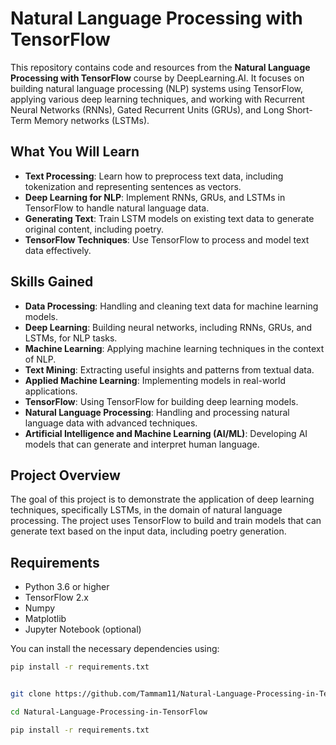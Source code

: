 # Natural Language Processing with TensorFlow

This repository contains code and resources from the **Natural Language Processing with TensorFlow** course by DeepLearning.AI. It focuses on building natural language processing (NLP) systems using TensorFlow, applying various deep learning techniques, and working with Recurrent Neural Networks (RNNs), Gated Recurrent Units (GRUs), and Long Short-Term Memory networks (LSTMs).

## What You Will Learn

- **Text Processing**: Learn how to preprocess text data, including tokenization and representing sentences as vectors.
- **Deep Learning for NLP**: Implement RNNs, GRUs, and LSTMs in TensorFlow to handle natural language data.
- **Generating Text**: Train LSTM models on existing text data to generate original content, including poetry.
- **TensorFlow Techniques**: Use TensorFlow to process and model text data effectively.

## Skills Gained

- **Data Processing**: Handling and cleaning text data for machine learning models.
- **Deep Learning**: Building neural networks, including RNNs, GRUs, and LSTMs, for NLP tasks.
- **Machine Learning**: Applying machine learning techniques in the context of NLP.
- **Text Mining**: Extracting useful insights and patterns from textual data.
- **Applied Machine Learning**: Implementing models in real-world applications.
- **TensorFlow**: Using TensorFlow for building deep learning models.
- **Natural Language Processing**: Handling and processing natural language data with advanced techniques.
- **Artificial Intelligence and Machine Learning (AI/ML)**: Developing AI models that can generate and interpret human language.

## Project Overview

The goal of this project is to demonstrate the application of deep learning techniques, specifically LSTMs, in the domain of natural language processing. The project uses TensorFlow to build and train models that can generate text based on the input data, including poetry generation.

## Requirements

- Python 3.6 or higher
- TensorFlow 2.x
- Numpy
- Matplotlib
- Jupyter Notebook (optional)

You can install the necessary dependencies using:

```bash
pip install -r requirements.txt


git clone https://github.com/Tammam11/Natural-Language-Processing-in-TensorFlow.git

cd Natural-Language-Processing-in-TensorFlow

pip install -r requirements.txt



